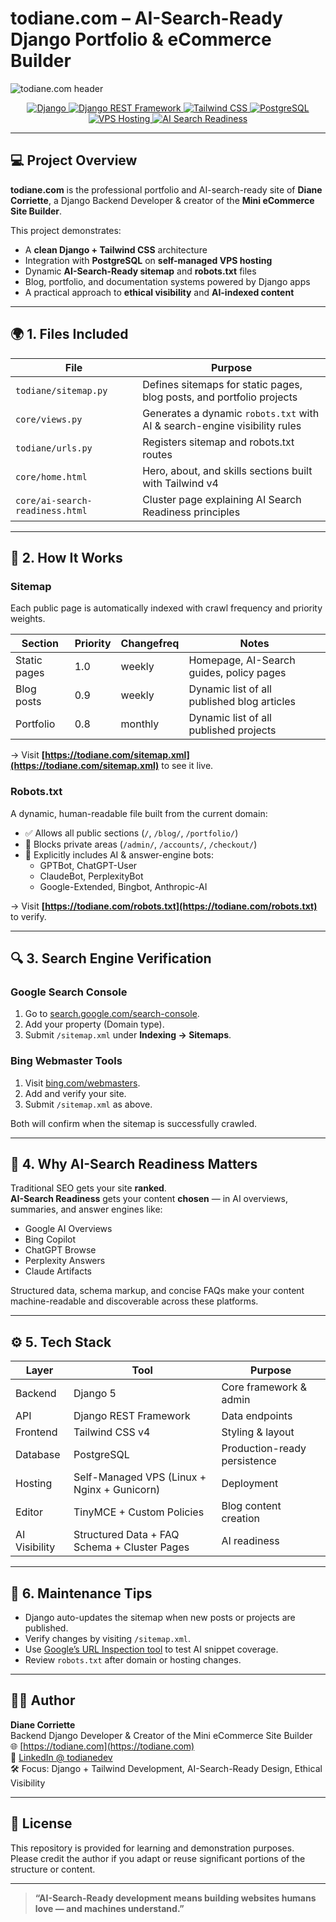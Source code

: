 # todiane.com – AI-Search-Ready Django Portfolio & eCommerce Builder

![todiane.com header](https://github.com/todiane/todiane-site/blob/main/static/images/todiane-header.png)

<p align="center">
  <a href="https://www.djangoproject.com/">
    <img src="https://img.shields.io/badge/Django-092E20?style=for-the-badge&logo=django&logoColor=white" alt="Django">
  </a>
  <a href="https://www.django-rest-framework.org/">
    <img src="https://img.shields.io/badge/Django%20REST%20Framework-ff1709?style=for-the-badge&logo=django&logoColor=white" alt="Django REST Framework">
  </a>
  <a href="https://tailwindcss.com/">
    <img src="https://img.shields.io/badge/Tailwind_CSS-06B6D4?style=for-the-badge&logo=tailwind-css&logoColor=white" alt="Tailwind CSS">
  </a>
  <a href="https://www.postgresql.org/">
    <img src="https://img.shields.io/badge/PostgreSQL-336791?style=for-the-badge&logo=postgresql&logoColor=white" alt="PostgreSQL">
  </a>
  <a href="https://www.hardenize.com/">
    <img src="https://img.shields.io/badge/VPS%20Hosting-Self%20Managed-blue?style=for-the-badge&logo=linux&logoColor=white" alt="VPS Hosting">
  </a>
  <a href="https://www.perplexity.ai/">
    <img src="https://img.shields.io/badge/AI%20Search%20Readiness-Enabled-success?style=for-the-badge&logo=openai&logoColor=white" alt="AI Search Readiness">
  </a>
</p>

---

## 💻 Project Overview

**todiane.com** is the professional portfolio and AI-search-ready site of **Diane Corriette**, a Django Backend Developer & creator of the **Mini eCommerce Site Builder**.

This project demonstrates:
- A **clean Django + Tailwind CSS** architecture  
- Integration with **PostgreSQL** on **self-managed VPS hosting**
- Dynamic **AI-Search-Ready sitemap** and **robots.txt** files  
- Blog, portfolio, and documentation systems powered by Django apps  
- A practical approach to **ethical visibility** and **AI-indexed content**

---

## 🌍 1. Files Included

| File | Purpose |
|------|----------|
| `todiane/sitemap.py` | Defines sitemaps for static pages, blog posts, and portfolio projects |
| `core/views.py` | Generates a dynamic `robots.txt` with AI & search-engine visibility rules |
| `todiane/urls.py` | Registers sitemap and robots.txt routes |
| `core/home.html` | Hero, about, and skills sections built with Tailwind v4 |
| `core/ai-search-readiness.html` | Cluster page explaining AI Search Readiness principles |

---

## 🧩 2. How It Works

### Sitemap
Each public page is automatically indexed with crawl frequency and priority weights.

| Section | Priority | Changefreq | Notes |
|----------|-----------|-------------|-------|
| Static pages | 1.0 | weekly | Homepage, AI-Search guides, policy pages |
| Blog posts | 0.9 | weekly | Dynamic list of all published blog articles |
| Portfolio | 0.8 | monthly | Dynamic list of all published projects |

→ Visit **[https://todiane.com/sitemap.xml](https://todiane.com/sitemap.xml)** to see it live.

### Robots.txt
A dynamic, human-readable file built from the current domain:

- ✅ Allows all public sections (`/`, `/blog/`, `/portfolio/`)  
- 🚫 Blocks private areas (`/admin/`, `/accounts/`, `/checkout/`)  
- 🤖 Explicitly includes AI & answer-engine bots:
  - GPTBot, ChatGPT-User  
  - ClaudeBot, PerplexityBot  
  - Google-Extended, Bingbot, Anthropic-AI  

→ Visit **[https://todiane.com/robots.txt](https://todiane.com/robots.txt)** to verify.

---

## 🔍 3. Search Engine Verification

### Google Search Console
1. Go to [search.google.com/search-console](https://search.google.com/search-console).  
2. Add your property (Domain type).  
3. Submit `/sitemap.xml` under **Indexing → Sitemaps**.

### Bing Webmaster Tools
1. Visit [bing.com/webmasters](https://www.bing.com/webmasters/).  
2. Add and verify your site.  
3. Submit `/sitemap.xml` as above.

Both will confirm when the sitemap is successfully crawled.

---

## 🧠 4. Why AI-Search Readiness Matters

Traditional SEO gets your site **ranked**.  
**AI-Search Readiness** gets your content **chosen** — in AI overviews, summaries, and answer engines like:

- Google AI Overviews  
- Bing Copilot  
- ChatGPT Browse  
- Perplexity Answers  
- Claude Artifacts  

Structured data, schema markup, and concise FAQs make your content machine-readable and discoverable across these platforms.

---

## ⚙️ 5. Tech Stack

| Layer | Tool | Purpose |
|--------|------|----------|
| Backend | Django 5 | Core framework & admin |
| API | Django REST Framework | Data endpoints |
| Frontend | Tailwind CSS v4 | Styling & layout |
| Database | PostgreSQL | Production-ready persistence |
| Hosting | Self-Managed VPS (Linux + Nginx + Gunicorn) | Deployment |
| Editor | TinyMCE + Custom Policies | Blog content creation |
| AI Visibility | Structured Data + FAQ Schema + Cluster Pages | AI readiness |

---

## 🧰 6. Maintenance Tips

- Django auto-updates the sitemap when new posts or projects are published.  
- Verify changes by visiting `/sitemap.xml`.  
- Use [Google’s URL Inspection tool](https://search.google.com/search-console) to test AI snippet coverage.  
- Review `robots.txt` after domain or hosting changes.  

---

## 👩‍💻 Author

**Diane Corriette**  
Backend Django Developer & Creator of the Mini eCommerce Site Builder  
🌐 [https://todiane.com](https://todiane.com)  
💼 [LinkedIn @ todianedev](https://www.linkedin.com/in/todianedev)  
🛠️ Focus: Django + Tailwind Development, AI-Search-Ready Design, Ethical Visibility  

---

## 📄 License

This repository is provided for learning and demonstration purposes.  
Please credit the author if you adapt or reuse significant portions of the structure or content.

---

> **“AI-Search-Ready development means building websites humans love — and machines understand.”**
